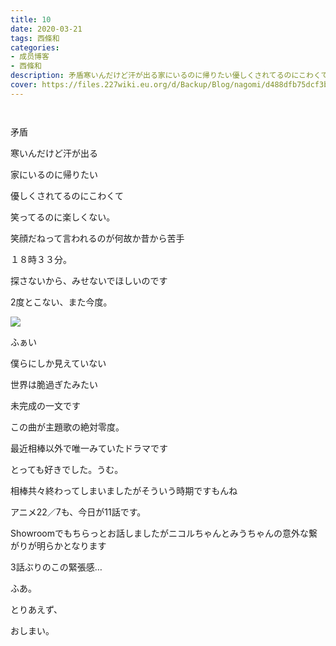 ```yaml
---
title: 10
date: 2020-03-21
tags: 西條和
categories: 
- 成员博客
- 西條和
description: 矛盾寒いんだけど汗が出る家にいるのに帰りたい優しくされてるのにこわくて...
cover: https://files.227wiki.eu.org/d/Backup/Blog/nagomi/d488dfb75dcf3b22d67e84b7751fc.jpg 
---
```


        ﻿


















矛盾


















寒いんだけど汗が出る








家にいるのに帰りたい








優しくされてるのにこわくて










笑ってるのに楽しくない。





















笑顔だねって言われるのが何故か昔から苦手











１８時３３分。




















探さないから、みせないでほしいのです


















2度とこない、また今度。











![](https://files.227wiki.eu.org/d/Backup/Blog/nagomi/d488dfb75dcf3b22d67e84b7751fc.jpg)









ふぁい










僕らにしか見えていない

世界は脆過ぎたみたい















未完成の一文です












この曲が主題歌の絶対零度。







最近相棒以外で唯一みていたドラマです



とっても好きでした。うむ。












相棒共々終わってしまいましたがそういう時期ですもんね

















アニメ22／7も、今日が11話です。









Showroomでもちらっとお話しましたがニコルちゃんとみうちゃんの意外な繋がりが明らかとなります













3話ぶりのこの緊張感…




















ふあ。

















とりあえず、



















おしまい。


